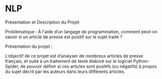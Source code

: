 # NLP
Présentation et Description du Projet

Problématique : À l'aide d’un langage de programmation, comment peut-on savoir si un article de presse est positif sur le sujet traité ? 

Présentation du projet :

L’objectif de ce projet est d’analyser de nombreux articles de presse français, et suite à un traitement de texte élaboré sur le logiciel Python-Spider, de pouvoir définir si ces articles sont positifs (ou négatifs) à propos du sujet décrit par les auteurs dans leurs différents articles.
